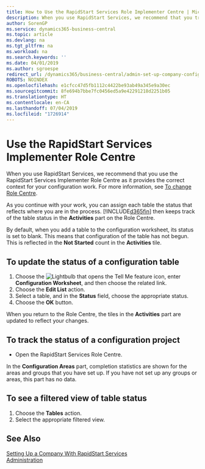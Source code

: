 ```yaml
---
title: How to Use the RapidStart Services Role Implementer Centre | Microsoft Docs
description: When you use RapidStart Services, we recommend that you track your work and use the RapidStart Services Implementer Role Centre as it provides the correct context for your configuration work.
author: SorenGP
ms.service: dynamics365-business-central
ms.topic: article
ms.devlang: na
ms.tgt_pltfrm: na
ms.workload: na
ms.search.keywords: ''
ms.date: 04/01/2019
ms.author: sgroespe
redirect_url: /dynamics365/business-central/admin-set-up-company-configuration
ROBOTS: NOINDEX
ms.openlocfilehash: e1cfcc47d5fb1112c4422be93ab49a345e9a30ec
ms.sourcegitcommit: 8fe694b7bbe7fc0456ed5a9e42291218d2251b05
ms.translationtype: HT
ms.contentlocale: en-CA
ms.lasthandoff: 07/04/2019
ms.locfileid: "1726914"
---
```

# <a name="use-the-rapidstart-services-implementer-role-center"></a>Use the RapidStart Services Implementer Role Centre
When you use RapidStart Services, we recommend that you use the RapidStart Services Implementer Role Centre as it provides the correct context for your configuration work. For more information, see [To change Role Centre](ui-change-basic-settings.md#to-change-role-center).

As you continue with your work, you can assign each table the status that reflects where you are in the process. [!INCLUDE[d365fin](includes/d365fin_md.md)] then keeps track of the table status in the **Activities** part on the Role Centre.  

By default, when you add a table to the configuration worksheet, its status is set to blank. This means that configuration of the table has not begun. This is reflected in the **Not Started** count in the **Activities** tile.  

## <a name="to-update-the-status-of-a-configuration-table"></a>To update the status of a configuration table  
1.  Choose the ![Lightbulb that opens the Tell Me feature](media/ui-search/search_small.png "Tell me what you want to do") icon, enter **Configuration Worksheet**, and then choose the related link.  
2.  Choose the **Edit List** action.  
3.  Select a table, and in the **Status** field, choose the appropriate status.  
4.  Choose the **OK** button.  

When you return to the Role Centre, the tiles in the **Activities** part are updated to reflect your changes.  

## <a name="to-track-the-status-of-a-configuration-project"></a>To track the status of a configuration project  
- Open the RapidStart Services Role Centre.  

In the **Configuration Areas** part, completion statistics are shown for the areas and groups that you have set up. If you have not set up any groups or areas, this part has no data.  

## <a name="to-see-a-filtered-view-of-table-status"></a>To see a filtered view of table status  
1. Choose the **Tables** action.  
2. Select the appropriate filtered view.  

## <a name="see-also"></a>See Also  
[Setting Up a Company With RapidStart Services](admin-set-up-a-company-with-rapidstart.md)  
[Administration](admin-setup-and-administration.md)
